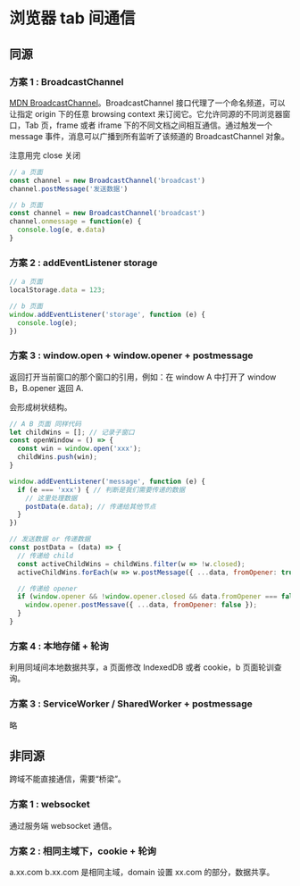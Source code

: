 # 浏览器 tab 间通信

## 同源

### 方案 1 : BroadcastChannel

[MDN BroadcastChannel](https://developer.mozilla.org/zh-CN/docs/Web/API/BroadcastChannel)。BroadcastChannel 接口代理了一个命名频道，可以让指定 origin 下的任意 browsing context 来订阅它。它允许同源的不同浏览器窗口，Tab 页，frame 或者 iframe 下的不同文档之间相互通信。通过触发一个 message 事件，消息可以广播到所有监听了该频道的 BroadcastChannel 对象。

注意用完 close 关闭

```javascript
// a 页面
const channel = new BroadcastChannel('broadcast')
channel.postMessage('发送数据')

// b 页面
const channel = new BroadcastChannel('broadcast')
channel.onmessage = function(e) {
  console.log(e, e.data)
}

```

### 方案 2 : addEventListener storage

```javascript
// a 页面
localStorage.data = 123;

// b 页面
window.addEventListener('storage', function (e) {
  console.log(e);
})

```

### 方案 3 : window.open + window.opener + postmessage

返回打开当前窗口的那个窗口的引用，例如：在 window A 中打开了 window B，B.opener 返回 A.

会形成树状结构。

```javascript
// A B 页面 同样代码
let childWins = []; // 记录子窗口
const openWindow = () => {
  const win = window.open('xxx');
  childWins.push(win);
}

window.addEventListener('message', function (e) {
  if (e === 'xxx') { // 判断是我们需要传递的数据
    // 这里处理数据
    postData(e.data); // 传递给其他节点
  }
})

// 发送数据 or 传递数据
const postData = (data) => {
  // 传递给 child
  const activeChildWins = childWins.filter(w => !w.closed);
  activeChildWins.forEach(w => w.postMessage({ ...data, fromOpener: true }));

  // 传递给 opener
  if (window.opener && !window.opener.closed && data.fromOpener === false) {
    window.opener.postMessave({ ...data, fromOpener: false });
  } 
}
```

### 方案 4 : 本地存储 + 轮询

利用同域间本地数据共享，a 页面修改 IndexedDB 或者 cookie，b 页面轮训查询。

### 方案 3 : ServiceWorker / SharedWorker + postmessage

略

## 非同源

跨域不能直接通信，需要“桥梁”。

### 方案 1 : websocket

通过服务端 websocket 通信。

### 方案 2 : 相同主域下，cookie + 轮询

a.xx.com b.xx.com 是相同主域，domain 设置 xx.com 的部分，数据共享。
